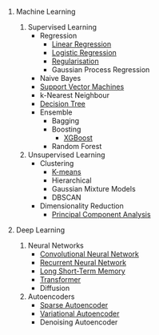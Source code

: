 1. Machine Learning
   1. Supervised Learning
      - Regression
        - [Linear Regression](./machine-learning/supervised-learning/regression/linear-regression.ipynb)
        - [Logistic Regression](./machine-learning/supervised-learning/regression/logistic-regression.ipynb)
        - [Regularisation](./machine-learning/supervised-learning/regression/regularisation.ipynb)
        - Gaussian Process Regression
      - Naive Bayes
      - [Support Vector Machines](./machine-learning/supervised-learning/support-vector-machines.ipynb)
      - k-Nearest Neighbour
      - [Decision Tree](./machine-learning/supervised-learning/decision-tree.ipynb)
      - Ensemble
        - Bagging
        - Boosting
          - [XGBoost](./machine-learning/supervised-learning/ensemble/XGBoost.ipynb)
        - Random Forest
   2. Unsupervised Learning
      - Clustering
        - [K-means](./machine-learning/unsupervised-learning/clustering/k-means.ipynb)
        - Hierarchical
        - Gaussian Mixture Models
        - DBSCAN
      - Dimensionality Reduction
        - [Principal Component Analysis](./machine-learning/unsupervised-learning/dimensionality-reduction/pca.ipynb)

2. Deep Learning
   1. Neural Networks
      - [Convolutional Neural Network](./deep-learning/neural-networks/convolutional-neural-network.ipynb)
      - [Recurrent Neural Network](./deep-learning/neural-networks/recurrent-neural-network.ipynb)
      - [Long Short-Term Memory](./deep-learning/neural-networks/long-short-term-memory.ipynb)
      - [Transformer](./deep-learning/neural-networks/transformer.ipynb)
      - Diffusion
   2. Autoencoders
      - [Sparse Autoencoder](./deep-learning/autoencoders/sparse-autoencoder.ipynb)
      - [Variational Autoencoder](./deep-learning/autoencoders/variational-autoencoder.md)
      - Denoising Autoencoder